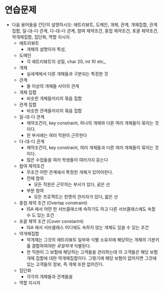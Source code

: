 # 연습문제
* 다음 용어들을 간단히 설명하시오: 애트리뷰트, 도메인, 개체, 관계, 개체집합, 관계집합, 일-대-다 관계, 다-대-다 관계, 참여 제약조건, 중첩 제약조건, 포괄 제약조건, 약개체집합, 집단화, 역할 지시자.
    - 애트리뷰트 
        + 개체의 설명이자 특성, 
    - 도메인
        + 각 애트리뷰트의 성질, char 20, int 10 etc,,
    - 개체
        + 실세계에서 다른 개체들과 구분되는 특정한 것
    - 관계
        + 둘 이상의 개체들 사이의 관계
    - 개체 집합
        + 비슷한 개체들끼리의 묶음 집합
    - 관계 집합
        + 비슷한 관계들끼리의 묶음 집합
    - 일-대-다 관계
        + 제약조건이, key constraint, 하나의 개체와 다른 여러 개체들이 묶이는 것이다. 
        + 한 부서에는 여러 직원이 근무한다
    - 다-대-다 관계
        + 제약조건이, key constraint, 여러 개체들과 다른 여러 개체들이 묶이는 것이다.
        + 많은 수업들을 여러 학생들이 여러가지 듣는다
    - 참여 제약조건
        + 무조건 어떤 관계에서 특정한 개체가 있어야한다.
        + 전체 참여
            - 모든 직원은 근무하는 부서가 있다, 굵은 선
        + 부분 참여
            - 모든 프로젝트는 한명의 관리자가 있다, 얇은 선
    - 중첩 제약 조건 (Overlap constraint)
        + ISA 에서 어떤 한 서브클래스에 속하기도 하고 다른 서브클래스에도 속할 수 도 있는 조건
    - 포괄 제약 조건 (Cover constarint)
        + ISA 에서 서브클래스 어디에도 속하지 않는 개체도 있을 수 있는 조건
    - 약개체집합
        + 약개체는 그것의 애트리뷰트 일부와 식별 소유자에 해당하는 개체의 기본키를 결합하여야만 *유일하게* 식별된다.
        + 한 직원이 그 보험에 해당하는 고객들을 관리하는데 이 고객들은 해당 보험 개체 집합에 대한 약개체집합이다. 그렇기에 해당 보험이 없어지면 그것에 있는 고객들의 정보, 즉 개체 또한 없어진다.
    - 집단화
        + 각각의 개체들과 관계들을 
    - 역할 지시자 
